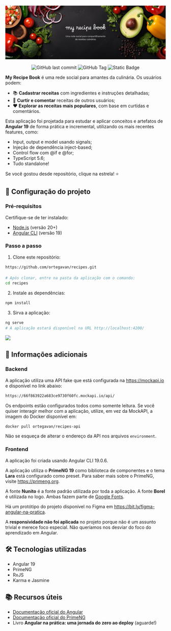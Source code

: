 ![](./public/banner-readme.jpg)

<p align="center">
    <img alt="GitHub last commit" src="https://img.shields.io/github/last-commit/ortegavan/recipes">
    <img alt="GitHub Tag" src="https://img.shields.io/github/v/tag/ortegavan/recipes">
    <img alt="Static Badge" src="https://img.shields.io/badge/code_style-prettier-brightgreen">
</p>

**My Recipe Book** é uma rede social para amantes da culinária. Os usuários podem:

- 📚 **Cadastrar receitas** com ingredientes e instruções detalhadas;
- 💬 **Curtir e comentar** receitas de outros usuários;
- ❤️ **Explorar as receitas mais populares**, com base em curtidas e comentários.

Esta aplicação foi projetada para estudar e aplicar conceitos e artefatos de **Angular 19** de forma prática e incremental, utilizando os mais recentes features, como:

- Input, output e model usando signals;
- Injeção de dependência inject-based;
- Control flow com @if e @for;
- TypeScript 5.6;
- Tudo standalone!

Se você gostou desde repositório, clique na estrela! ⭐

## 🚀 Configuração do projeto

### Pré-requisitos

Certifique-se de ter instalado:

- [Node.js](https://nodejs.org/) (versão 20+)
- [Angular CLI](https://angular.dev) (versão 19)

### Passo a passo

1. Clone este repositório:

```bash
https://github.com/ortegavan/recipes.git

# Após clonar, entre na pasta da aplicação com o comando:
cd recipes
```

2. Instale as dependências:

```bash
npm install
```

3. Sirva a aplicação:

```bash
ng serve
# A aplicação estará disponível na URL http://localhost:4200/
```

![](./public/terminalizer.gif)

## 📌 Informações adicionais

### Backend

A aplicação utiliza uma API fake que está configurada na https://mockapi.io e disponível no link abaixo:

```bash
https://66f863922a683ce9730f60fc.mockapi.io/api/
```

Os endpoints estão configurados todos como somente leitura. Se você quiser interagir melhor com a aplicação, utilize, em vez da MockAPI, a imagem do Docker disponível em:

```bash
docker pull ortegavan/recipes-api
```

Não se esqueça de alterar o endereço da API nos arquivos `environment`.

### Frontend

A aplicação foi criada usando Angular CLI 19.0.6.

A aplicação utiliza o **PrimeNG 19** como biblioteca de componentes e o tema **Lara** está configurado como preset. Para saber mais sobre o PrimeNG, visite https://primeng.org.

A fonte **Nunito** é a fonte padrão utilizada por toda a aplicação. A fonte **Borel** é utilizada no logo. Ambas fazem parte de [Google Fonts](https://fonts.google.com).

Há um protótipo do projeto disponível no Figma em https://bit.ly/figma-angular-na-pratica.

A **responsividade não foi aplicada** no projeto porque não é um assunto trivial e merece foco especial. Não queríamos nos desviar do foco do aprendizado em Angular.

## 🛠️ Tecnologias utilizadas

- Angular 19
- PrimeNG
- RxJS
- Karma e Jasmine

## 📚 Recursos úteis

- [Documentação oficial do Angular](https://angular.dev)
- [Documentação oficial do PrimeNG](https://primeng.org)
- Livro **Angular na prática: uma jornada do zero ao deploy** (aguarde!)
